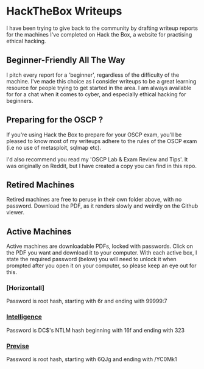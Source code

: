# HackTheBox Writeups

I have been trying to give back to the community by drafting writeup reports for the machines I've completed on Hack the Box, a website for practising ethical hacking.

## Beginner-Friendly All The Way
I pitch every report for a 'beginner', regardless of the difficulty of the machine. I've made this choice as I consider writeups to be a great learning resource for people trying to get started in the area. I am always available for for a chat when it comes to cyber, and especially ethical hacking for beginners. 

## Preparing for the OSCP ?
If you're using Hack the Box to prepare for your OSCP exam, you'll be pleased to know most of my writeups adhere to the rules of the OSCP exam (i.e no use of metasploit, sqlmap etc). 

I'd also recommend you read my 'OSCP Lab & Exam Review and Tips'. It was originally on Reddit, but I have created a copy you can find in this repo.

## Retired Machines
Retired machines are free to peruse in their own folder above, with no password. Download the PDF, as it renders slowly and weirdly on the Github viewer. 

## Active Machines
Active machines are downloadable PDFs, locked with passwords. Click on the PDF you want and download it to your computer. 
With each active box, I state the required password (below) you will need to unlock it when prompted after you open it on your computer, so please keep an eye out for this. 

### [Horizontall]
Password is root hash, starting with $6$r and ending with 99999:7

### [Intelligence](https://github.com/Purp1eW0lf/HackTheBoxWriteups/blob/master/Active%20Machines/Intelligence.pdf)
Password is DC$'s NTLM hash beginning with 16f and ending with 323

### [Previse](https://github.com/Purp1eW0lf/HackTheBoxWriteups/blob/master/Active%20Machines/Previse.pdf)
Password is root hash, starting with $6$QJg and ending with /YC0Mk1
